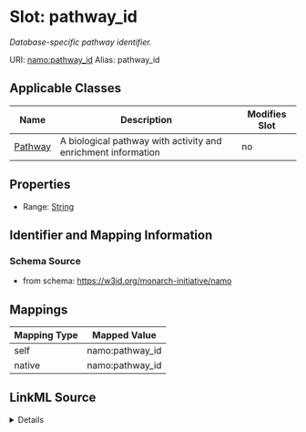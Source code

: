 

# Slot: pathway_id 


_Database-specific pathway identifier._





URI: [namo:pathway_id](https://w3id.org/monarch-initiative/namo/pathway_id)
Alias: pathway_id

<!-- no inheritance hierarchy -->





## Applicable Classes

| Name | Description | Modifies Slot |
| --- | --- | --- |
| [Pathway](Pathway.md) | A biological pathway with activity and enrichment information |  no  |






## Properties

* Range: [String](String.md)




## Identifier and Mapping Information






### Schema Source


* from schema: https://w3id.org/monarch-initiative/namo




## Mappings

| Mapping Type | Mapped Value |
| ---  | ---  |
| self | namo:pathway_id |
| native | namo:pathway_id |




## LinkML Source

<details>
```yaml
name: pathway_id
description: Database-specific pathway identifier.
from_schema: https://w3id.org/monarch-initiative/namo
rank: 1000
alias: pathway_id
owner: Pathway
domain_of:
- Pathway
range: string

```
</details>